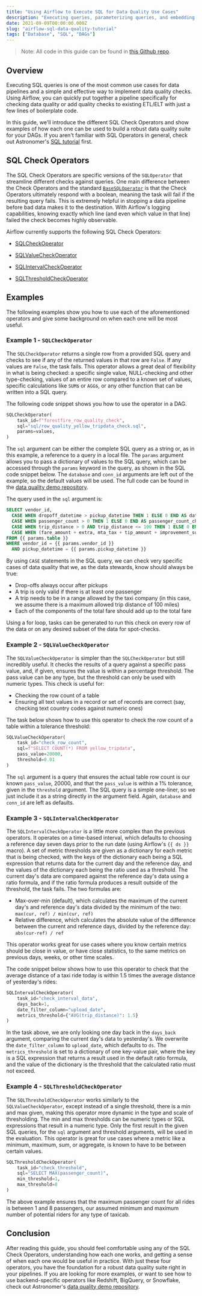 ```yaml
---
title: "Using Airflow to Execute SQL for Data Quality Use Cases"
description: "Executing queries, parameterizing queries, and embedding SQL-driven ETL in Apache Airflow DAGs to ensure data quality."
date: 2021-09-09T00:00:00.000Z
slug: "airflow-sql-data-quality-tutorial"
tags: ["Database", "SQL", "DAGs"]
---
```


> Note: All code in this guide can be found in [this Github repo](https://github.com/astronomer/airflow-data-quality-demo/).

## Overview

Executing SQL queries is one of the most common use cases for data pipelines and a simple and effective way to implement data quality checks. Using Airflow, you can quickly put together a pipeline specifically for checking data quality or add quality checks to existing ETL/ELT with just a few lines of boilerplate code.

In this guide, we'll introduce the different SQL Check Operators and show examples of how each one can be used to build a robust data quality suite for your DAGs. If you aren't familiar with SQL Operators in general, check out Astronomer's [SQL tutorial](https://www.astronomer.io/guides/airflow-sql-tutorial) first.

## SQL Check Operators

The SQL Check Operators are specific versions of the `SQLOperator` that streamline different checks against queries. One main difference between the Check Operators and the standard [`BaseSQLOperator`](https://airflow.apache.org/docs/apache-airflow/stable/_api/airflow/operators/sql/index.html#airflow.operators.sql.BaseSQLOperator) is that the Check Operators ultimately respond with a boolean, meaning the task will fail if the resulting query fails. This is extremely helpful in stopping a data pipeline before bad data makes it to the destination. With Airflow's logging capabilities, knowing exactly which line (and even which value in that line) failed the check becomes highly observable.

Airflow currently supports the following SQL Check Operators:

- [SQLCheckOperator](https://airflow.apache.org/docs/apache-airflow/stable/_api/airflow/operators/sql/index.html#airflow.operators.sql.SQLCheckOperator)

- [SQLValueCheckOperator](https://airflow.apache.org/docs/apache-airflow/stable/_api/airflow/operators/sql/index.html#airflow.operators.sql.SQLValueCheckOperator)

- [SQLIntervalCheckOperator](https://airflow.apache.org/docs/apache-airflow/stable/_api/airflow/operators/sql/index.html#airflow.operators.sql.SQLIntervalCheckOperator)

- [SQLThresholdCheckOperator](https://airflow.apache.org/docs/apache-airflow/stable/_api/airflow/operators/sql/index.html#airflow.operators.sql.SQLThresholdCheckOperator)

## Examples

The following examples show you how to use each of the aforementioned operators and give some background on when each one will be most useful.

### Example 1 - `SQLCheckOperator`

The `SQLCheckOperator` returns a single row from a provided SQL query and checks to see if any of the returned values in that row are `False`. If any values are `False`, the task fails. This operator allows a great deal of flexibility in what is being checked: a specific single value, NULL-checking and other type-checking, values of an entire row compared to a known set of values, specific calculations like `SUM`s or `AGG`s, or any other function that can be written into a SQL query.

The following code snippet shows you how to use the operator in a DAG.

```python
SQLCheckOperator(
    task_id=f"forestfire_row_quality_check",
    sql="sql/row_quality_yellow_tripdata_check.sql",
    params=values,
)
```

The `sql` argument can be either the complete SQL query as a string or, as in this example, a reference to a query in a local file. The `params` argument allows you to pass a dictionary of values to the SQL query, which can be accessed through the `params` keyword in the query, as shown in the SQL code snippet below. The `database` and `conn_id` arguments are left out of the example, so the default values will be used. The full code can be found in the [data quality demo repository](https://github.com/astronomer/airflow-data-quality-demo/).

The query used in the `sql` argument is:

```sql
SELECT vendor_id,
  CASE WHEN dropoff_datetime > pickup_datetime THEN 1 ELSE 0 END AS date_check,
  CASE WHEN passenger_count > 0 THEN 1 ELSE 0 END AS passenger_count_check,
  CASE WHEN trip_distance > 0 AND trip_distance <= 100 THEN 1 ELSE 0 END AS trip_distance_check,
  CASE WHEN (fare_amount + extra, mta_tax + tip_amount + improvement_surcharge + COALESCE(congestion_surcharge, 0)) = total_amount THEN 1 ELSE 0 END AS fare_check
FROM {{ params.table }}
WHERE vendor_id = {{ params.vendor_id }}
  AND pickup_datetime = {{ params.pickup_datetime }}
```

By using `CASE` statements in the SQL query, we can check very specific cases of data quality that we, as the data stewards, know should always be true:

- Drop-offs always occur after pickups
- A trip is only valid if there is at least one passenger
- A trip needs to be in a range allowed by the taxi company (in this case, we assume there is a maximum allowed trip distance of 100 miles)
- Each of the components of the total fare should add up to the total fare

Using a for loop, tasks can be generated to run this check on every row of the data or on any desired subset of the data for spot-checks.

### Example 2 - `SQLValueCheckOperator`

The `SQLValueCheckOperator` is simpler than the `SQLCheckOperator` but still incredibly useful. It checks the results of a query against a specific pass value, and, if given, ensures the value is within a percentage threshold. The pass value can be any type, but the threshold can only be used with numeric types. This check is useful for:

- Checking the row count of a table
- Ensuring all text values in a record or set of records are correct (say, checking text country codes against numeric ones)

The task below shows how to use this operator to check the row count of a table within a tolerance threshold:

```python
SQLValueCheckOperator(
    task_id="check_row_count",
    sql=f"SELECT COUNT(*) FROM yellow_tripdata",
    pass_value=20000,
    threshold=0.01
)
```

The `sql` argument is a query that ensures the actual table row count is our known `pass_value`, 20000, and that the `pass_value` is within a 1% tolerance, given in the `threshold` argument. The SQL query is a simple one-liner, so we just include it as a string directly in the argument field. Again, `database` and `conn_id` are left as defaults.

### Example 3 - `SQLIntervalCheckOperator`

The `SQLIntervalCheckOperator` is a little more complex than the previous operators. It operates on a time-based interval, which defaults to choosing a reference day seven days prior to the run date (using Airflow's `{{ ds }}` macro). A set of metric thresholds are given as a dictionary for each metric that is being checked, with the keys of the dictionary each being a SQL expression that returns data for the current day and the reference day, and the values of the dictionary each being the ratio used as a threshold. The current day's data are compared against the reference day's data using a ratio formula, and if the ratio formula produces a result outside of the threshold, the task fails. The two formulas are:

- Max-over-min (default), which calculates the maximum of the current day's and reference day's data divided by the minimum of the two: `max(cur, ref) / min(cur, ref)`
- Relative difference, which calculates the absolute value of the difference between the current and reference days, divided by the reference day: `abs(cur-ref) / ref`

This operator works great for use cases where you know certain metrics should be close in value, or have close statistics, to the same metrics on previous days, weeks, or other time scales.

The code snippet below shows how to use this operator to check that the average distance of a taxi ride today is within 1.5 times the average distance of yesterday's rides:

```python
SQLIntervalCheckOperator(
    task_id="check_interval_data",
    days_back=1,
    date_filter_column="upload_date",
    metrics_threshold={"AVG(trip_distance)": 1.5}
)
```

In the task above, we are only looking one day back in the `days_back` argument, comparing the current day's data to yesterday's. We overwrite the `date_filter_column` to `upload_date`, which defaults to `ds`. The `metrics_threshold` is set to a dictionary of one key-value pair, where the key is a SQL expression that returns a result used in the default ratio formula, and the value of the dictionary is the threshold that the calculated ratio must not exceed.

### Example 4 - `SQLThresholdCheckOperator`

The `SQLThresholdCheckOperator` works similarly to the `SQLValueCheckOperator`, except instead of a single threshold, there is a min and max given, making this operator more dynamic in the type and scale of thresholding. The min and max thresholds can be numeric types or SQL expressions that result in a numeric type. Only the first result in the given SQL queries, for the `sql` argument and threshold arguments, will be used in the evaluation. This operator is great for use cases where a metric like a minimum, maximum, sum, or aggregate, is known to have to be between certain values.

```python
SQLThresholdCheckOperator(
    task_id="check_threshold",
    sql="SELECT MAX(passenger_count)",
    min_threshold=1,
    max_threshold=8
)
```

The above example ensures that the maximum passenger count for all rides is between 1 and 8 passengers, our assumed minimum and maximum number of potential riders for any type of taxicab.

## Conclusion

After reading this guide, you should feel comfortable using any of the SQL Check Operators, understanding how each one works, and getting a sense of when each one would be useful in practice. With just these four operators, you have the foundation for a robust data quality suite right in your pipelines. If you are looking for more examples, or want to see how to use backend-specific operators like Redshift, BigQuery, or Snowflake, check out Astronomer's [data quality demo repository](https://github.com/astronomer/airflow-data-quality-demo/).
